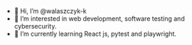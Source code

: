 - 👋 Hi, I’m @walaszczyk-k
- 👀 I’m interested in web development, software testing and cybersecurity.
- 🌱 I’m currently learning React js, pytest and playwright.
